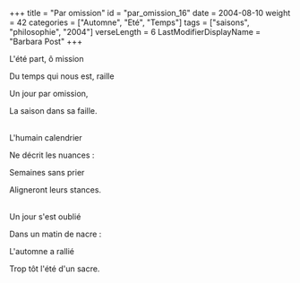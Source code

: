+++
title = "Par omission"
id = "par_omission_16"
date = 2004-08-10
weight = 42
categories = ["Automne", "Eté", "Temps"]
tags = ["saisons", "philosophie", "2004"]
verseLength = 6
LastModifierDisplayName = "Barbara Post"
+++

L'été part, ô mission

Du temps qui nous est, raille

Un jour par omission,

La saison dans sa faille.

 \
 L'humain calendrier

 Ne décrit les nuances :

 Semaines sans prier

 Aligneront leurs stances.

 \
Un jour s'est oublié

Dans un matin de nacre :

L'automne a rallié

Trop tôt l'été d'un sacre.
